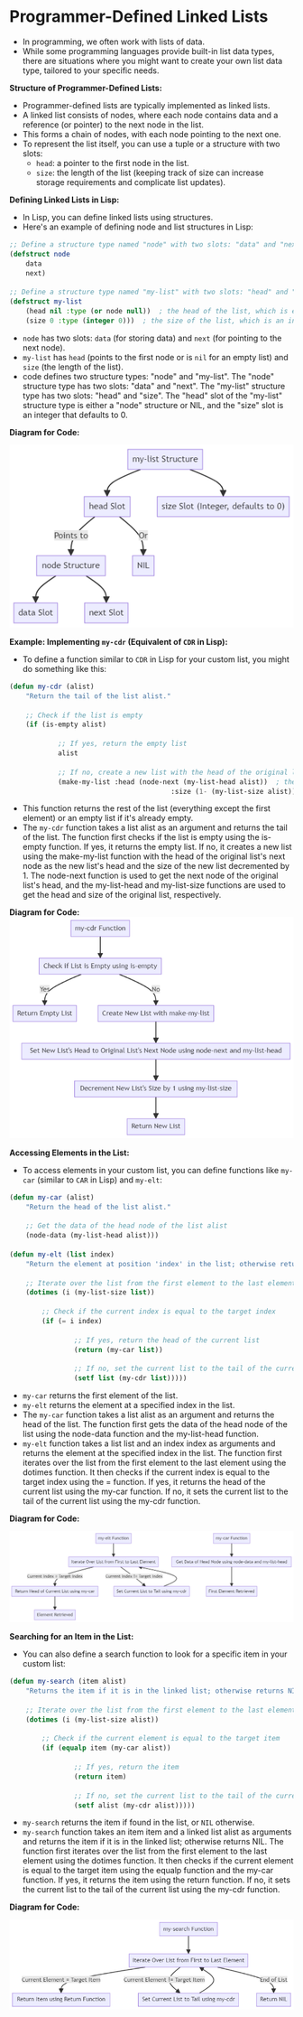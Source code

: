 # **Programmer-Defined Linked Lists**
- In programming, we often work with lists of data.
- While some programming languages provide built-in list data types, there are situations where you might want to create your own list data type, tailored to your specific needs.

**Structure of Programmer-Defined Lists:**
- Programmer-defined lists are typically implemented as linked lists.
- A linked list consists of nodes, where each node contains data and a reference (or pointer) to the next node in the list.
- This forms a chain of nodes, with each node pointing to the next one.
- To represent the list itself, you can use a tuple or a structure with two slots:
  - `head`: a pointer to the first node in the list.
  - `size`: the length of the list (keeping track of size can increase storage requirements and complicate list updates).

**Defining Linked Lists in Lisp:**
- In Lisp, you can define linked lists using structures.
- Here's an example of defining node and list structures in Lisp:
```lisp
;; Define a structure type named "node" with two slots: "data" and "next"
(defstruct node
    data
    next)

;; Define a structure type named "my-list" with two slots: "head" and "size"
(defstruct my-list
    (head nil :type (or node null))  ; the head of the list, which is either a "node" structure or NIL
    (size 0 :type (integer 0)))  ; the size of the list, which is an integer and defaults to 0
```
  - `node` has two slots: `data` (for storing data) and `next` (for pointing to the next node).
  - `my-list` has `head` (points to the first node or is `nil` for an empty list) and `size` (the length of the list).
  -  code defines two structure types: "node" and "my-list". The "node" structure type has two slots: "data" and "next". The "my-list" structure type has two slots: "head" and "size". The "head" slot of the "my-list" structure type is either a "node" structure or NIL, and the "size" slot is an integer that defaults to 0.

**Diagram for Code:**

![Alt text](image-3.png)

**Example: Implementing `my-cdr` (Equivalent of `CDR` in Lisp):**
- To define a function similar to `CDR` in Lisp for your custom list, you might do something like this:
```lisp
(defun my-cdr (alist)
    "Return the tail of the list alist."

    ;; Check if the list is empty
    (if (is-empty alist)

            ;; If yes, return the empty list
            alist

            ;; If no, create a new list with the head of the original list's next node and size decremented by 1
            (make-my-list :head (node-next (my-list-head alist))  ; the head of the new list is the next node of the original list's head
                                        :size (1- (my-list-size alist)))))  ; the size of the new list is 1 less than the original list's size
```
  - This function returns the rest of the list (everything except the first element) or an empty list if it's already empty.
  - The `my-cdr` function takes a list alist as an argument and returns the tail of the list. The function first checks if the list is empty using the is-empty function. If yes, it returns the empty list. If no, it creates a new list using the make-my-list function with the head of the original list's next node as the new list's head and the size of the new list decremented by 1. The node-next function is used to get the next node of the original list's head, and the my-list-head and my-list-size functions are used to get the head and size of the original list, respectively.

**Diagram for Code:**
![Alt text](image-4.png)

**Accessing Elements in the List:**
- To access elements in your custom list, you can define functions like `my-car` (similar to `CAR` in Lisp) and `my-elt`:
```lisp
(defun my-car (alist)
    "Return the head of the list alist."

    ;; Get the data of the head node of the list alist
    (node-data (my-list-head alist)))

(defun my-elt (list index)
    "Return the element at position 'index' in the list; otherwise return NIL."

    ;; Iterate over the list from the first element to the last element
    (dotimes (i (my-list-size list))

        ;; Check if the current index is equal to the target index
        (if (= i index)

                ;; If yes, return the head of the current list
                (return (my-car list))

                ;; If no, set the current list to the tail of the current list
                (setf list (my-cdr list)))))

```
  - `my-car` returns the first element of the list.
  - `my-elt` returns the element at a specified index in the list.
  - The `my-car` function takes a list alist as an argument and returns the head of the list. The function first gets the data of the head node of the list using the node-data function and the my-list-head function.
  -  `my-elt` function takes a list list and an index index as arguments and returns the element at the specified index in the list. The function first iterates over the list from the first element to the last element using the dotimes function. It then checks if the current index is equal to the target index using the = function. If yes, it returns the head of the current list using the my-car function. If no, it sets the current list to the tail of the current list using the my-cdr function.

**Diagram for Code:**

![Alt text](image-5.png)

**Searching for an Item in the List:**
- You can also define a search function to look for a specific item in your custom list:
```lisp
(defun my-search (item alist)
    "Returns the item if it is in the linked list; otherwise returns NIL"

    ;; Iterate over the list from the first element to the last element
    (dotimes (i (my-list-size alist))

        ;; Check if the current element is equal to the target item
        (if (equalp item (my-car alist))

                ;; If yes, return the item
                (return item)

                ;; If no, set the current list to the tail of the current list
                (setf alist (my-cdr alist)))))
```
  - `my-search` returns the item if found in the list, or `NIL` otherwise.
  -  `my-search` function takes an item item and a linked list alist as arguments and returns the item if it is in the linked list; otherwise returns NIL. The function first iterates over the list from the first element to the last element using the dotimes function. It then checks if the current element is equal to the target item using the equalp function and the my-car function. If yes, it returns the item using the return function. If no, it sets the current list to the tail of the current list using the my-cdr function.

**Diagram for Code:**

![Alt text](image-6.png)